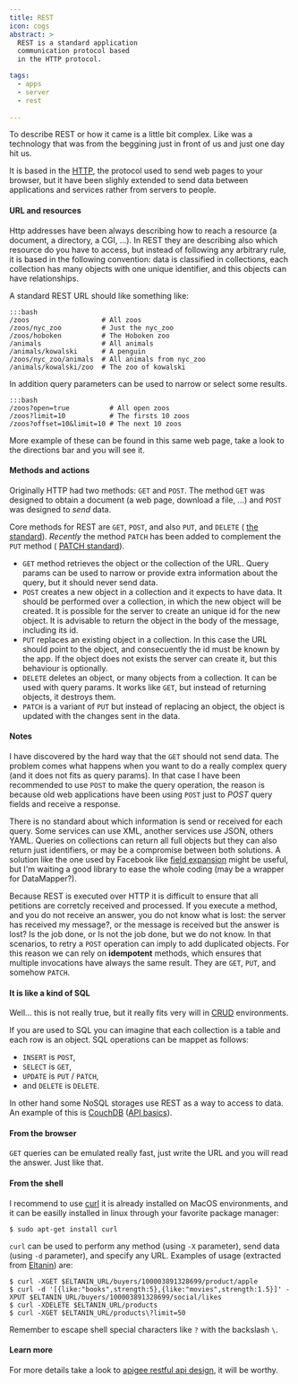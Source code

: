 ```yaml
---
title: REST
icon: cogs
abstract: >
  REST is a standard application
  communication protocol based
  in the HTTP protocol. 

tags:
  - apps
  - server
  - rest
  
---
```

To describe REST or how it came is a little bit complex.
Like 
<resource-link basename="json"></resource-link>
was a technology that was from the beggining just in
front of us and just one day hit us.

It is based in the 
[HTTP](http://en.wikipedia.org/wiki/Hypertext_Transfer_Protocol),
the protocol used to send web pages to your browser,
but it have been slighly extended to send data between 
applications and services rather from servers to people.

#### URL and resources

Http addresses have been always describing how to reach a resource
(a document, a directory, a CGI, ...). 
In REST they are describing also which resource do you have to 
access, but instead of following any arbitrary rule, it is based
in the following convention: data is classified in collections,
each collection has many objects with one unique identifier, and this
objects can have relationships. 

A standard REST URL should like something like:

    :::bash
    /zoos                  # All zoos
    /zoos/nyc_zoo          # Just the nyc_zoo
    /zoos/hoboken          # The Hoboken zoo
    /animals               # All animals
    /animals/kowalski      # A penguin
    /zoos/nyc_zoo/animals  # All animals from nyc_zoo
    /animals/kowalski/zoo  # The zoo of kowalski
	
In addition query parameters can be used
to narrow or select some results.

    :::bash
    /zoos?open=true          # All open zoos
    /zoos?limit=10           # The firsts 10 zoos
    /zoos?offset=10&limit=10 # The next 10 zoos

More example of these can be found in this
same web page, take a look to the directions
bar and you will see it.
	
#### Methods and actions

Originally HTTP had two methods: `GET` and `POST`.
The method `GET` was designed to obtain a
document (a web page, download a file, ...)
and `POST` was designed to *send* data.

Core methods for REST are `GET`, `POST`,
and also `PUT`, and `DELETE` (
[the standard](http://tools.ietf.org/html/rfc2616#section-9)).
*Recently* the method `PATCH` has been added to
complement the `PUT` method (
[PATCH standard](http://tools.ietf.org/html/rfc5789)).

- `GET` method retrieves the object or
the collection of the URL. 
Query params can be used to narrow
or provide extra information about the query,
but it should never send data.
- `POST` creates a new object in a collection
and it expects to have data.
It should be performed over a collection,
in which the new object will be created.
It is possible for the server to create
an unique id for the new object. It
is advisable to return the object
in the body of the message, 
including its id.
- `PUT` replaces an existing object
in a collection.
In this case the URL should point
to the object, and consecuently
the id must be known by the app. 
If the object does not exists
the server can create it, but
this behaviour is optionally.
- `DELETE` deletes an object, 
or many objects from a collection.
It can be used with query params.
It works like `GET`, but instead
of returning objects, it destroys them.
- `PATCH` is a variant of `PUT`
but instead of replacing an object,
the object is updated with the 
changes sent in the data.

#### Notes

I have discovered by the hard way that 
the `GET` should not send data.
The problem comes what happens
when you want to do a really complex
query (and it does not fits as
query params). 
In that case I have been recommended
to use `POST` to make the query operation,
the reason is because old web applications
have been using `POST` just to *POST*
query fields and receive a response.

There is no standard about which
information is send or received for each query.
Some services can use XML, another
services use JSON, others YAML. 
Queries on collections can return all full objects
but they can also return just identifiers, or may
be a compromise between both solutions.
A solution like the one used by Facebook 
like 
[field expansion](http://developers.facebook.com/docs/reference/api/field_expansion/)
might be useful, 
but I'm waiting a good library to ease the whole coding
(may be a wrapper for DataMapper?).

Because REST is executed over HTTP
it is difficult to ensure that all
petitions are corretcly received 
and processed. 
If you execute a method, 
and you do not receive an answer,
you do not know what is lost:
the server has received my message?,
or the message is received but the answer is lost?
Is the job done, or Is not the job done, 
but we do not know.
In that scenarios, to retry a `POST`
operation can imply to add duplicated objects.
For this reason we can rely on 
**idempotent** methods, 
which ensures that multiple invocations
have always the same result. They
are `GET`, `PUT`, and somehow `PATCH`.

#### It is like a kind of SQL

Well... this is not really true,
but it really fits very will in 
[CRUD](http://en.wikipedia.org/wiki/Create,_read,_update_and_delete)
environments.

If you are used to SQL you can imagine that
each collection is a table and each row is
an object. SQL operations can 
be mappet as follows:

- `INSERT` is `POST`,
- `SELECT` is `GET`,
- `UPDATE` is `PUT` / `PATCH`,
- and `DELETE` is `DELETE`.

In other hand some NoSQL 
storages use REST 
as a way to access to data.
An example of this is 
[CouchDB](http://couchdb.apache.org/)
([API basics](http://docs.couchdb.org/en/latest/api-basics.html)).


#### From the browser

`GET` queries can be emulated really fast,
just write the URL and you will read the
answer. Just like that.


#### From the shell

I recommend to use [curl](http://en.wikipedia.org/wiki/CURL)
it is already installed on MacOS environments, 
and it can be easilly installed in linux through your
favorite package manager:

    $ sudo apt-get install curl
	
`curl` can be used to perform any method 
(using `-X` parameter), 
send data (using `-d` parameter),
and specify any URL.
Examples of usage (extracted from
[Eltanin](http://eltanin-eye.com))
are:

    $ curl -XGET $ELTANIN_URL/buyers/100003891328699/product/apple
    $ curl -d '[{like:"books",strength:5},{like:"movies",strength:1.5}]' -XPUT $ELTANIN_URL/buyers/100003891328699/social/likes
    $ curl -XDELETE $ELTANIN_URL/products
    $ curl -XGET $ELTANIN_URL/products\?limit=50

Remember to escape shell special characters like `?` with the backslash `\`.

#### Learn more

For more details take a look to 
[apigee restful api design](https://blog.apigee.com/detail/restful_api_design),
it will be worthy.

